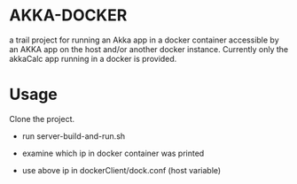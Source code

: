 # AKKA-DOCKER
a trail project for running an Akka app in a docker container accessible by an AKKA app on the host and/or another docker instance.
Currently only the akkaCalc app running in a docker is provided.

# Usage

Clone the project.

* run server-build-and-run.sh

* examine which ip in docker container was printed

* use above ip in dockerClient/dock.conf (host variable)
